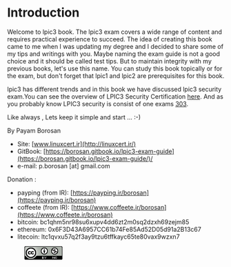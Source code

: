 # Introduction

Welcome to lpic3 book. The lpic3 exam covers a wide range of content and requires practical experience to succeed. The idea of ​​creating this book came to me when I was updating my degree and I decided to share some of my tips and writings with you. Maybe naming the exam guide is not a good choice and it should be called test tips. But to maintain integrity with my previous books, let's use this name. You can study this book topically or for the exam, but don't forget that lpic1 and lpic2 are prerequisites for this book.&#x20;

lpic3 has different trends and in this book we have discussed lpic3 security exam.You can see the overview of LPIC3 Security Certification [here](https://www.lpi.org/our-certifications/lpic-3-303-overview). And as you probably know LPIC3 security is consist of one exams [303](https://www.lpi.org/our-certifications/exam-303-objectives).



Like always , Lets keep it simple and start ... :-)

By Payam Borosan

* Site: [www.linuxcert.ir](http://linuxcert.ir/)
* GitBook: [https://borosan.gitbook.io/lpic3-exam-guide](https://borosan.gitbook.io/lpic3-exam-guide/)/
* e-mail: p.borosan \[at] gmail.com

Donation :

* payping (from IR): [https://payping.ir/borosan](https://payping.ir/borosan)
* coffeete (from IR): [https://www.coffeete.ir/borosan](https://www.coffeete.ir/borosan)
* bitcoin: bc1qhm5nr98su6xupv4dd6zt2m0sq2dzxh69zejm85
* ethereum: 0x6F3D43A6957CC61b74Fe85Ad52D05d91a2B13c67
* litecoin: ltc1qvxu57q2f3ay9tzu6tffkayc65te80vax9wzxn7



<figure><img src=".gitbook/assets/cc_by_nc_icon_88x31.png" alt=""><figcaption></figcaption></figure>
